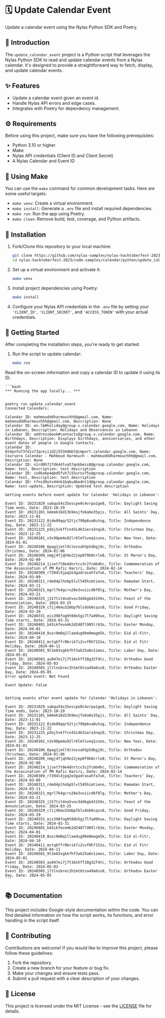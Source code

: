 # 🗓️ Update Calendar Event 

Update a calendar event using the Nylas Python SDK and Poetry.

## 📜 Introduction

The `update_calendar_event` project is a Python script that leverages the Nylas Python SDK to read and update calendar events from a Nylas calendar. It's designed to provide a straightforward way to fetch, display, and update calendar events.

## ✨ Features

- Update a calendar event given an event id.
- Handle Nylas API errors and edge cases.
- Integrates with Poetry for dependency management.

## ⚙️ Requirements

Before using this project, make sure you have the following prerequisites:

- Python 3.10 or higher
- Make
- Nylas API credentials (Client ID and Client Secret)
- A Nylas Calendar and Event ID

## 🔧 Using Make

You can use the `make` command for common development tasks. Here are some useful targets:

- `make venv`: Create a virtual environment.
- `make install`: Generate a `.env` file and install required dependencies.
- `make run`: Run the app using Poetry.
- `make clean`: Remove build, test, coverage, and Python artifacts.

## 🚀 Installation

1. Fork/Clone this repository to your local machine:

    ```bash
    git clone https://github.com/nylas-samples/nylas-hacktoberfest-2023.git
    cd nylas-hacktoberfest-2023/code-samples/calendar/python/update_calendar_event
    ```

1. Set up a virtual environment and activate it:

    ```bash
    make venv
    ```

1. Install project dependencies using Poetry:

    ```bash
    make install
    ```

1. Configure your Nylas API credentials in the `.env` file by setting your `'CLIENT_ID'`, `'CLIENT_SECRET'`, and `'ACCESS_TOKEN'`  with your actual credentials.

## 🏁 Getting Started

After completing the installation steps, you're ready to get started:

1. Run the script to update calendar:

    ```bash
    make run
    ```

Read the on-screen information and copy a calendar ID to update it using its ID.

    ```bash
    *** Running the app locally... ***


    poetry run update_calendar_event
    Connected Calendars:

    Calendar ID: mahmoudddharmouchhh@gmail.com, Name: mahmoudddharmouchhh@gmail.com, Description: None
    Calendar ID: en.lb#holiday@group.v.calendar.google.com, Name: Holidays in Lebanon, Description: Holidays and Observances in Lebanon
    Calendar ID: addressbook#contacts@group.v.calendar.google.com, Name: Birthdays, Description: Displays birthdays, anniversaries, and other event dates of people in Google Contacts.
    Calendar ID: 8t4pnfu73fdiv73qreji1d2j5534dmbl@import.calendar.google.com, Name: Coursera Calendar - Mahmoud Harmouch - mahmoudddharmouchhh@gmail.com, Description: None
    Calendar ID: n1rd0h727dk44lva57qnbbeis8@group.calendar.google.com, Name: test, Description: test description
    Calendar ID: co9ko6p4qbd5fvh7i55urnvf5s@group.calendar.google.com, Name: test, Description: test description
    Calendar ID: tfnid9uts44nb1bqku4bednt14@group.calendar.google.com, Name: test-update, Description: Updated test description

    Getting events before event update for Calendar 'Holidays in Lebanon':

    Event ID: 20231029_vabqu54s35oscpe0c4vrpa1ge8, Title: Daylight Saving Time ends, Date: 2023-10-29
    Event ID: 20231101_kmkmk16d13k9eujfo6a6e35pjs, Title: All Saints' Day, Date: 2023-11-01
    Event ID: 20231122_0jde09qqr52tjc799p6va0utog, Title: Independence Day, Date: 2023-11-22
    Event ID: 20231225_p5bj5vkffcn43i4k3iera3nqi0, Title: Christmas Day, Date: 2023-12-25
    Event ID: 20240101_n3v98pm4u92lr6lm7iveq1cuno, Title: New Year, Date: 2024-01-01
    Event ID: 20240106_6pag1jetl9itovsah5p5dbgj9c, Title: Orthodox Christmas, Date: 2024-01-06
    Event ID: 20240209_nmgj4fjqh9e22jep0f9b0crlo0, Title: St Maron's Day, Date: 2024-02-09
    Event ID: 20240214_1jset7t0e4dnrtcv3c2fcmb4hc, Title: Commemoration of the Assasination of PM Rafic Hariri, Date: 2024-02-14
    Event ID: 20240309_r7394l4jpq2e3gadrasahfa7uk, Title: Teachers' Day, Date: 2024-03-09
    Event ID: 20240311_rde04plhnbp5lvl545himtieno, Title: Ramadan Start, Date: 2024-03-11
    Event ID: 20240321_mgrl7k4gcru26e3vuiicd6f8lg, Title: Mother's Day, Date: 2024-03-21
    Event ID: 20240325_j317tit4na5vov3ddkgb431h9s, Title: Feast of the Annunciation, Date: 2024-03-25
    Event ID: 20240329_c7ij4kmu32mbp7blsdob6cqss8, Title: Good Friday, Date: 2024-03-29
    Event ID: 20240331_eis398fog9t0do5gi7lfad9huo, Title: Daylight Saving Time starts, Date: 2024-03-31
    Event ID: 20240401_b43ikfevomk2d2487l905lrb3o, Title: Easter Monday, Date: 2024-04-01
    Event ID: 20240410_8usc9m0q1llaedug9km0magm5k, Title: Eid al-Fitr, Date: 2024-04-10
    Event ID: 20240411_mctqbffr0brik7i2cvf0h7151o, Title: Eid ul Fitr Holiday, Date: 2024-04-11
    Event ID: 20240501_9l3e03vgkkfhf3ak25a6n1imos, Title: Labor Day, Date: 2024-05-01
    Event ID: 20240503_au947ei7j7t16shff28g32f4tc, Title: Orthodox Good Friday, Date: 2024-05-03
    Event ID: 20240505_jltlnsbrec2h1mtbtsa49a6ss0, Title: Orthodox Easter Day, Date: 2024-05-05
    Error update event: Not Found

    Event Update: False


    Getting events after event update for Calendar 'Holidays in Lebanon':

    Event ID: 20231029_vabqu54s35oscpe0c4vrpa1ge8, Title: Daylight Saving Time ends, Date: 2023-10-29
    Event ID: 20231101_kmkmk16d13k9eujfo6a6e35pjs, Title: All Saints' Day, Date: 2023-11-01
    Event ID: 20231122_0jde09qqr52tjc799p6va0utog, Title: Independence Day, Date: 2023-11-22
    Event ID: 20231225_p5bj5vkffcn43i4k3iera3nqi0, Title: Christmas Day, Date: 2023-12-25
    Event ID: 20240101_n3v98pm4u92lr6lm7iveq1cuno, Title: New Year, Date: 2024-01-01
    Event ID: 20240106_6pag1jetl9itovsah5p5dbgj9c, Title: Orthodox Christmas, Date: 2024-01-06
    Event ID: 20240209_nmgj4fjqh9e22jep0f9b0crlo0, Title: St Maron's Day, Date: 2024-02-09
    Event ID: 20240214_1jset7t0e4dnrtcv3c2fcmb4hc, Title: Commemoration of the Assasination of PM Rafic Hariri, Date: 2024-02-14
    Event ID: 20240309_r7394l4jpq2e3gadrasahfa7uk, Title: Teachers' Day, Date: 2024-03-09
    Event ID: 20240311_rde04plhnbp5lvl545himtieno, Title: Ramadan Start, Date: 2024-03-11
    Event ID: 20240321_mgrl7k4gcru26e3vuiicd6f8lg, Title: Mother's Day, Date: 2024-03-21
    Event ID: 20240325_j317tit4na5vov3ddkgb431h9s, Title: Feast of the Annunciation, Date: 2024-03-25
    Event ID: 20240329_c7ij4kmu32mbp7blsdob6cqss8, Title: Good Friday, Date: 2024-03-29
    Event ID: 20240331_eis398fog9t0do5gi7lfad9huo, Title: Daylight Saving Time starts, Date: 2024-03-31
    Event ID: 20240401_b43ikfevomk2d2487l905lrb3o, Title: Easter Monday, Date: 2024-04-01
    Event ID: 20240410_8usc9m0q1llaedug9km0magm5k, Title: Eid al-Fitr, Date: 2024-04-10
    Event ID: 20240411_mctqbffr0brik7i2cvf0h7151o, Title: Eid ul Fitr Holiday, Date: 2024-04-11
    Event ID: 20240501_9l3e03vgkkfhf3ak25a6n1imos, Title: Labor Day, Date: 2024-05-01
    Event ID: 20240503_au947ei7j7t16shff28g32f4tc, Title: Orthodox Good Friday, Date: 2024-05-03
    Event ID: 20240505_jltlnsbrec2h1mtbtsa49a6ss0, Title: Orthodox Easter Day, Date: 2024-05-05
    ```

## 📚 Documentation

This project includes Google-style documentation within the code. You can find detailed information on how the script works, its functions, and error handling in the script itself.

## 🤝 Contributing

Contributions are welcome! If you would like to improve this project, please follow these guidelines:

1. Fork the repository.
2. Create a new branch for your feature or bug fix.
3. Make your changes and ensure tests pass.
4. Submit a pull request with a clear description of your changes.

## 📄 License

This project is licensed under the MIT License - see the [LICENSE](LICENSE) file for details.
